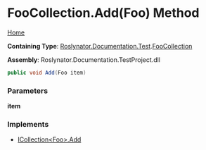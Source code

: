 # FooCollection\.Add\(Foo\) Method

[Home](../../../../../README.md)

**Containing Type**: [Roslynator.Documentation.Test](../../README.md)\.[FooCollection](../README.md)

**Assembly**: Roslynator\.Documentation\.TestProject\.dll

```csharp
public void Add(Foo item)
```

### Parameters

**item**



### Implements

* [ICollection\<Foo>.Add](https://docs.microsoft.com/en-us/dotnet/api/system.collections.generic.icollection-1.add)
